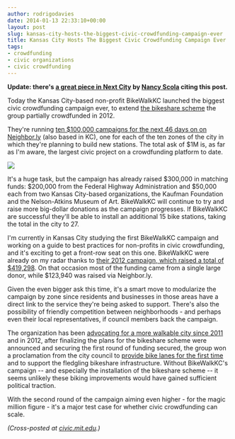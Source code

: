 ```yaml
---
author: rodrigodavies
date: 2014-01-13 22:33:10+00:00
layout: post
slug: kansas-city-hosts-the-biggest-civic-crowdfunding-campaign-ever
title: Kansas City Hosts The Biggest Civic Crowdfunding Campaign Ever 
tags:
- crowdfunding
- civic organizations
- civic crowdfunding
---
```


**Update: there's [a great piece in Next City](http://nextcity.org/sharedcity/entry/kansas-city-tries-crowdfunding-its-bike-share) by [Nancy Scola](http://twitter.com/nancyscola) citing this post.**

Today the Kansas City-based non-profit BikeWalkKC launched the biggest civic crowdfunding campaign ever, to extend [the bikeshare scheme](http://bikesharekc.com/) the group partially crowdfunded in 2012. 

They're running [ten $100,000 campaigns for the next 46 days on on Neighbor.ly](http://neighbor.ly/users/1874-kansas-city-b-cycle) (also based in KC), one for each of the ten zones of the city in which they're planning to build new stations. The total ask of $1M is, as far as I'm aware, the largest civic project on a crowdfunding platform to date. 

<img src="/blog/img/bcycle.png" class="horizimg">

It's a huge task, but the campaign has already raised $300,000 in matching funds: $200,000 from the Federal Highway Administration and $50,000 each from two Kansas City-based organizations, the Kaufman Foundation and the Nelson-Atkins Museum of Art. BikeWalkKC will continue to try and raise more big-dollar donations as the campaign progresses. If BikeWalkKC are successful they'll be able to install an additional 15 bike stations, taking the total in the city to 27.

I'm currently in Kansas City studying the first BikeWalkKC campaign and working on a guide to best practices for non-profits in civic crowdfunding, and it's exciting to get a front-row seat on this one. BikeWalkKC were already on my radar thanks to [their 2012 campaign, which raised a total of $419,298](http://neighbor.ly/projects/bikesharekc). On that occasion most of the funding came from a single large donor, while $123,940 was raised via Neighbor.ly. 

Given the even bigger ask this time, it's a smart move to modularize the campaign by zone since residents and businesses in those areas have a direct link to the service they're being asked to support. There's also the possibility of friendly competition between neighborhoods - and perhaps even their local representatives, if council members back the campaign.

The organization has been [advocating for a more walkable city since 2011](http://bikewalkkc.org/files/bikewalkkc2011annualreport.pdf) and in 2012, after finalizing the plans for the bikeshare scheme were announced and securing the first round of funding secured, the group won a proclamation from the city council to [provide bike lanes for the first time](http://bikewalkkc.org/node/234) and to support the fledgling bikeshare infrastructure. Without BikeWalkKC's campaign -- and especially the installation of the bikeshare scheme -- it seems unlikely these biking improvements would have gained sufficient political traction. 

With the second round of the campaign aiming even higher - for the magic million figure - it's a major test case for whether civic crowdfunding can scale. 

_(Cross-posted at [civic.mit.edu](http://civic.mit.edu/blog/rodrigodavies/kansas-city-hosts-the-biggest-civic-crowdfunding-campaign-ever).)_